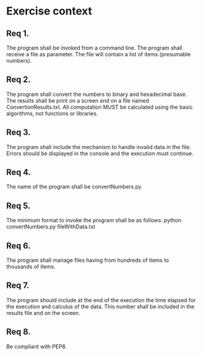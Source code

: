 # Exercise context
## Req 1. 
The program shall be invoked from a
command line. The program shall receive a
file as parameter. The file will contain a list
of items (presumable numbers).
## Req 2. 
The program shall convert the
numbers to binary and hexadecimal base.
The results shall be print on a screen and on
a file named ConvertionResults.txt.
All computation MUST be calculated using
the basic algorithms, not functions or
libraries.
## Req 3. 
The program shall include the
mechanism to handle invalid data in the file.
Errors should be displayed in the console
and the execution must continue.
## Req 4. 
The name of the program shall be
convertNumbers.py
## Req 5. 
The minimum format to invoke the
program shall be as follows:
python convertNumbers.py fileWithData.txt
## Req 6. 
The program shall manage files
having from hundreds of items to thousands
of items.
## Req 7. 
The program should include at the
end of the execution the time elapsed for
the execution and calculus of the data. This
number shall be included in the results file
and on the screen.
## Req 8. 
Be compliant with PEP8.